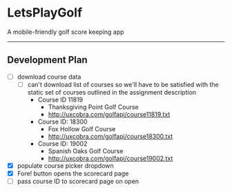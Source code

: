 # LetsPlayGolf
A mobile-friendly golf score keeping app

---
## Development Plan
 - [ ] download course data
   - [ ] can't download list of courses so we'll have to be satisfied with the
static set of courses outlined in the assignment description
     - Course ID 11819
       - Thanksgiving Point Golf Course
       - http://uxcobra.com/golfapi/course11819.txt
     - Course ID: 18300
       - Fox Hollow Golf Course
       - http://uxcobra.com/golfapi/course18300.txt
     - Course ID: 19002
       - Spanish Oaks Golf Course
       - http://uxcobra.com/golfapi/course19002.txt
 - [x] populate course picker dropdown
 - [x] Fore! button opens the scorecard page
 - [ ] pass course ID to scorecard page on open
